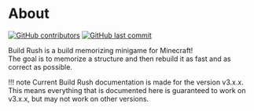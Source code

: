 # About

[![GitHub contributors](https://img.shields.io/github/contributors/NucleoidMC/BuildRush?logo=github&style=for-the-badge)](https://github.com/NucleoidMC/plasmid)
[![GitHub last commit](https://img.shields.io/github/last-commit/NucleoidMC/BuildRush?logo=github&style=for-the-badge)](https://github.com/NucleoidMC/plasmid)

Build Rush is a build memorizing minigame for Minecraft!  
The goal is to memorize a structure and then rebuild it as fast and as correct as possible.

!!! note
    Current Build Rush documentation is made for the version v3.x.x.
    This means everything that is documented here is guaranteed to work on v3.x.x, but may not work on other versions.
